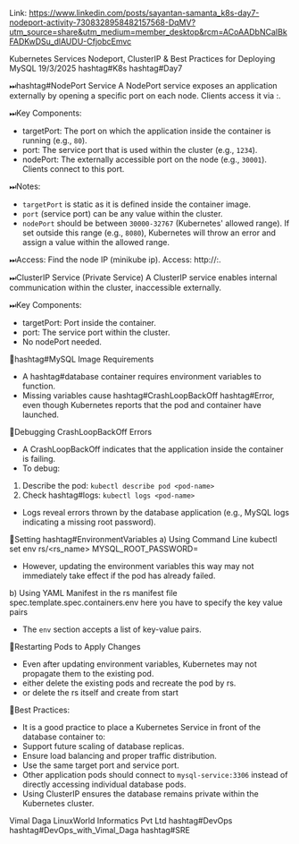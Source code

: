 Link: https://www.linkedin.com/posts/sayantan-samanta_k8s-day7-nodeport-activity-7308328958482157568-DqMV?utm_source=share&utm_medium=member_desktop&rcm=ACoAADbNCaIBkFADKwDSu_dlAUDU-CfjobcEmvc

Kubernetes Services Nodeport, ClusterIP & Best Practices for Deploying MySQL
19/3/2025 hashtag#K8s hashtag#Day7

⏭hashtag#NodePort Service
A NodePort service exposes an application externally by opening a specific port on each node. Clients access it via <node-ip>:<node-port>.

⏭Key Components:
- targetPort: The port on which the application inside the container is running (e.g., `80`).
- port: The service port that is used within the cluster (e.g., `1234`).
- nodePort: The externally accessible port on the node (e.g., `30001`). Clients connect to this port.

⏭Notes:
- `targetPort` is static as it is defined inside the container image.
- `port` (service port) can be any value within the cluster.
- `nodePort` should be between `30000-32767` (Kubernetes' allowed range). If set outside this range (e.g., `8080`), Kubernetes will throw an error and assign a value within the allowed range.

⏭Access:
Find the node IP (minikube ip).
Access: http://<node-ip>:<node-port>.

⏭ClusterIP Service (Private Service)
A ClusterIP service enables internal communication within the cluster, inaccessible externally.

⏭Key Components:
- targetPort: Port inside the container.
- port: The service port within the cluster.
- No nodePort needed.

 📌hashtag#MySQL Image Requirements
- A hashtag#database container requires environment variables to function.
- Missing variables cause hashtag#CrashLoopBackOff hashtag#Error, even though Kubernetes reports that the pod and container have launched.

📌Debugging CrashLoopBackOff Errors
- A CrashLoopBackOff indicates that the application inside the container is failing.
- To debug:
 1. Describe the pod: `kubectl describe pod <pod-name>`
 2. Check hashtag#logs: `kubectl logs <pod-name>`
- Logs reveal errors thrown by the database application (e.g., MySQL logs indicating a missing root password).
 
📌Setting hashtag#EnvironmentVariables
a) Using Command Line
 kubectl set env rs/<rs_name> MYSQL_ROOT_PASSWORD=<password>

- However, updating the environment variables this way may not immediately take effect if the pod has already failed.

b) Using YAML Manifest
in the rs manifest file spec.template.spec.containers.env here you have to specify the key value pairs
- The `env` section accepts a list of key-value pairs.

📌Restarting Pods to Apply Changes
- Even after updating environment variables, Kubernetes may not propagate them to the existing pod.
- either delete the existing pods and recreate the pod by rs.
- or delete the rs itself and create from start

📌Best Practices:
- It is a good practice to place a Kubernetes Service in front of the database container to:
- Support future scaling of database replicas.
- Ensure load balancing and proper traffic distribution.
- Use the same target port and service port.
- Other application pods should connect to `mysql-service:3306` instead of directly accessing individual database pods.
- Using ClusterIP ensures the database remains private within the Kubernetes cluster.

Vimal Daga LinuxWorld Informatics Pvt Ltd
hashtag#DevOps hashtag#DevOps_with_Vimal_Daga hashtag#SRE
